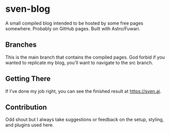 # sven-blog
A small compiled blog intended to be hosted by some free pages somewhere. Probably on GitHub pages.
Built with Astro/Fuwari.

## Branches
This is the main branch that contains the compiled pages. God forbid if you wanted to replicate my blog, you'll want to navigate to the src branch.

## Getting There
If I've done my job right, you can see the finished result at https://sven.ai.

## Contribution
Odd shout but I always take suggestions or feedback on the setup, styling, and plugins used here.
